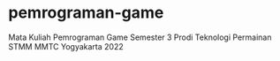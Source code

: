 # pemrograman-game
 Mata Kuliah Pemrograman Game Semester 3 Prodi Teknologi Permainan STMM MMTC Yogyakarta 2022
